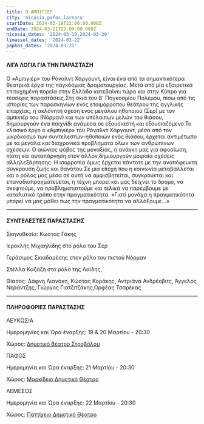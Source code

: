 ```yaml
---
title: Ο ΑΜΠΙΓΙΕΡ
city: 'nicosia,pafos,larnaca'
startDate: 2024-03-18T22:00:00.000Z
endDate: 2024-03-21T22:00:00.000Z
nicosia_dates: '2024-03-19,2024-03-20'
limassol_dates: '2024-03-22'
paphos_dates: '2024-03-21'
---
```


#### ΛΙΓΑ ΛΟΓΙΑ ΓΙΑ ΤΗΝ ΠΑΡΑΣΤΑΣΗ

Ο «Αμπιγιέρ» του Ρόναλντ Χάργουντ, είναι ένα από τα σημαντικότερα θεατρικά έργα της παγκόσμιας δραματουργίας. Μετά από μία εξαιρετικά επιτυχημένη πορεία στην Ελλάδα κατεβαίνει τώρα και στην Κύπρο για τέσσερις παραστάσεις.Στη σκιά του Β' Παγκοσμίου Πολέμου, πίσω από τις ιστορίες των παρασκηνίων ενός ετοιμόρροπου θεάτρου της αγγλικής επαρχίας, η ακλόνητη σχέση ενός μεγάλου ηθοποιού (Σερ) με τον αμπιγιέρ του (Νόρμαν) και των υπόλοιπων μελών του θιάσου, δημιουργούν ένα παιχνίδι ανάμεσα σε εξουσιαστή και εξουσιαζόμενο.Το κλασικό έργο ο «Αμπιγιέρ» του Ρόναλντ Χάργουντ, μέσα από τον μικρόκοσμο των συντελεστών-ηθοποιών ενός θιάσου, έρχεται αντιμέτωπο με τα μεγάλα και διαχρονικά προβλήματα όλων των ανθρώπινων σχέσεων. Ο αιώνιος φόβος της μοναξιάς, η ανάγκη μας για αφοσίωση, πίστη και αυταπάρνηση στον άλλον,δημιουργούν μοιραία σχέσεις αλληλεξάρτησης. Η ισορροπία όμως έρχεται πάντοτε με την αναπόφευκτη σύγκρουση ζωής και θανάτου.Σε μια εποχή που η κοινωνία μεταβάλλεται και ο ρόλος μας μέσα σε αυτή να αμφισβητείται, συγκρούεται και επαναδιαπραγματεύεται, η τέχνη μπορεί και μας δείχνει το δρόμο, να σκεφτούμε, να προβληματιστούμε και τελικά να παρέμβουμε με καταλυτικό τρόπο	στην πραγματικότητα.	«Γιατί μονάχα η πραγματικότητα μπορεί να μας μάθει πως την πραγματικότητα να αλλάξουμε…»

***

#### ΣΥΝΤΕΛΕΣΤΕΣ ΠΑΡΑΣΤΑΣΗΣ

Σκηνοθεσία: Κώστας Γάκης

Ιεροκλής Μιχαηλίδης	στο ρόλο του Σερ

Γεράσιμος Σκιαδαρέσης	στον ρόλο του πιστού Νόρμαν 

Στέλλα Καζάζη	στο ρόλο της Λαίδης, 

Θίασος: Δάφνη Λιανάκη, Κώστας Κοράκης,	Αντριάνα	Ανδρέοβιτς,	Άγγελος	Νεράντζης,	Γιώργος	Γιατζιτζάκης,Ορφέας Τσαρέκας

***

#### ΠΛΗΡΟΦΟΡΙΕΣ ΠΑΡΑΣΤΑΣΗΣ

ΛΕΥΚΩΣΙΑ

Ημερομηνίες και Ώρα έναρξης: 19 & 20 Μαρτίου - 20:30

Χώρος: [Δημοτικό θέατρο Στροβόλου	](https://www.google.com/maps/place/%CE%94%CE%B7%CE%BC%CE%BF%CF%84%CE%B9%CE%BA%CF%8C+%CE%98%CE%AD%CE%B1%CF%84%CF%81%CE%BF+%CE%A3%CF%84%CF%81%CE%BF%CE%B2%CF%8C%CE%BB%CE%BF%CF%85/@35.1439474,33.3406531,17z/data=!3m1!4b1!4m6!3m5!1s0x14de1a215477c475:0xca7690acc6cdd49c!8m2!3d35.143943!4d33.343228!16s%2Fg%2F11b6gk_x97?entry=ttu)

ΠΑΦΟΣ

Ημερομηνία και Ώρα έναρξης: 21 Μαρτίου - 20:30

Χώρος: [Μαρκίδειο Δημοτικό Θέατρο](https://www.google.com/maps/place/Markideio+Theatre/@34.7781642,32.4206585,17z/data=!3m1!4b1!4m6!3m5!1s0x14e706f5450bd66d:0x68a598c2c5136439!8m2!3d34.7781598!4d32.4232334!16s%2Fg%2F1tf4_3gh?entry=ttu)

ΛΕΜΕΣΟΣ

Ημερομηνία και Ώρα έναρξης: 22 Μαρτίου - 20:30

Χώρος: [Παττίχειο Δημοτικό Θέατρο ](https://www.google.com/maps/place/Patichion+Municipal+Theatre,+Agias+Zonis+2,+Limassol,+Cyprus/@34.6812699,33.0412571,17z/data=!3m1!4b1!4m6!3m5!1s0x14e7330f8b4700ed:0xd66d4f231f490bbb!8m2!3d34.6813016!4d33.0438594!16s%2Fg%2F11bvthpbkr?entry=ttu)
